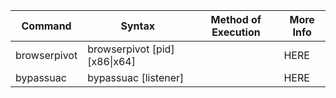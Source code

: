| Command               | Syntax                                                      	| Method of Execution | More Info |
|-----------------------|---------------------------------------------------------------|---------------------|-----------|
| browserpivot		  	| browserpivot [pid] [x86\|x64]									| 					  | HERE      |
| bypassuac				| bypassuac [listener]											| 					  | HERE	  |																